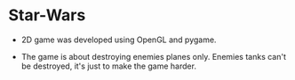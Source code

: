 # Star-Wars
-  2D game was developed using OpenGL and pygame. 

-  The game is about destroying enemies planes only. Enemies tanks can't be 
destroyed, it's just to make the game harder.